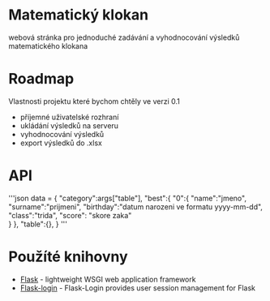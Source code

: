 # Matematický klokan
webová stránka pro jednoduché zadávání a vyhodnocování výsledků matematického klokana

# Roadmap
Vlastnosti projektu které bychom chtěly ve verzi 0.1
- příjemné uživatelské rozhraní
- ukládání výsledků na serveru 
- vyhodnocování výsledků
- export výsledků do .xlsx

# API
'''json
data = {
    "category":args["table"],
    "best":{
        "0":{
                "name":"jmeno",
                "surname":"prijmeni",
                "birthday":"datum narozeni ve formatu yyyy-mm-dd",
                "class":"trida",
                "score": "skore zaka"                
        }
    },
    "table":{},
}
'''

# Použíté knihovny
- [Flask](https://github.com/pallets/flask) - lightweight WSGI web application framework
- [Flask-login](https://github.com/maxcountryman/flask-login) - Flask-Login provides user session management for Flask